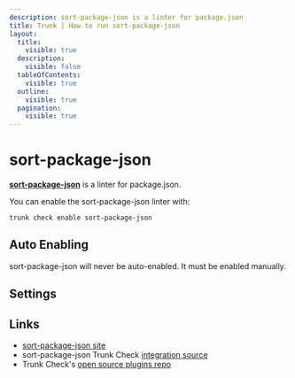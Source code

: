 ```yaml
---
description: sort-package-json is a linter for package.json
title: Trunk | How to run sort-package-json
layout:
  title:
    visible: true
  description:
    visible: false
  tableOfContents:
    visible: true
  outline:
    visible: true
  pagination:
    visible: true
---
```


# sort-package-json

[**sort-package-json**](https://github.com/keithamus/sort-package-json#readme) is a linter for package.json.

You can enable the sort-package-json linter with:

```shell
trunk check enable sort-package-json
```

## Auto Enabling

sort-package-json will never be auto-enabled. It must be enabled manually.

## Settings





## Links

- [sort-package-json site](https://github.com/keithamus/sort-package-json#readme)
- sort-package-json Trunk Check [integration source](https://github.com/trunk-io/plugins/tree/main/linters/sort-package-json)
- Trunk Check's [open source plugins repo](https://github.com/trunk-io/plugins/tree/main)
